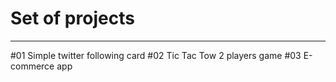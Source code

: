 # Set of projects
---

#01 Simple twitter following card
#02 Tic Tac Tow 2 players game
#03 E-commerce app
